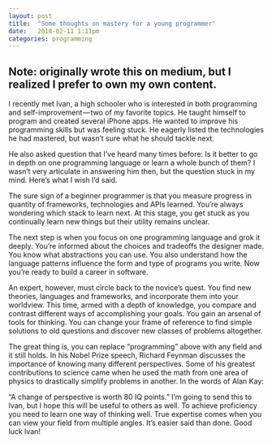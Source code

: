 ```yaml
---
layout: post
title:  "Some thoughts on mastery for a young programmer"
date:   2018-02-11 1:11pm
categories: programming
---
```

Note: originally wrote this on medium, but I realized I prefer to own my own content.
--
I recently met Ivan, a high schooler who is interested in both programming and self-improvement — two of my favorite topics. He taught himself to program and created several iPhone apps. He wanted to improve his programming skills but was feeling stuck. He eagerly listed the technologies he had mastered, but wasn’t sure what he should tackle next.

He also asked question that I’ve heard many times before: Is it better to go in depth on one programming language or learn a whole bunch of them? I wasn’t very articulate in answering him then, but the question stuck in my mind. Here’s what I wish I’d said.

The sure sign of a beginner programmer is that you measure progress in quantity of frameworks, technologies and APIs learned. You’re always wondering which stack to learn next. At this stage, you get stuck as you continually learn new things but their utility remains unclear.

The next step is when you focus on one programming language and grok it deeply. You’re informed about the choices and tradeoffs the designer made. You know what abstractions you can use. You also understand how the language patterns influence the form and type of programs you write. Now you’re ready to build a career in software.

An expert, however, must circle back to the novice’s quest. You find new theories, languages and frameworks, and incorporate them into your worldview. This time, armed with a depth of knowledge, you compare and contrast different ways of accomplishing your goals. You gain an arsenal of tools for thinking. You can change your frame of reference to find simple solutions to old questions and discover new classes of problems altogether.

The great thing is, you can replace “programming” above with any field and it still holds. In his Nobel Prize speech, Richard Feynman discusses the importance of knowing many different perspectives. Some of his greatest contributions to science came when he used the math from one area of physics to drastically simplify problems in another. In the words of Alan Kay:

“A change of perspective is worth 80 IQ points.”
I’m going to send this to Ivan, but I hope this will be useful to others as well. To achieve proficiency you need to learn one way of thinking well. True expertise comes when you can view your field from multiple angles. It’s easier said than done. Good luck Ivan!
